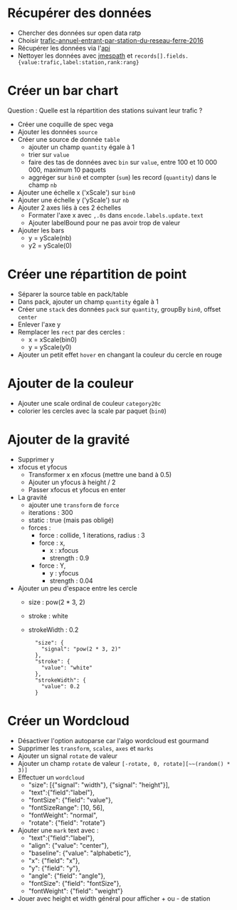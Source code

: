 # Récupérer des données
* Chercher des données sur open data ratp
* Choisir [trafic-annuel-entrant-par-station-du-reseau-ferre-2016](https://data.ratp.fr/explore/dataset/trafic-annuel-entrant-par-station-du-reseau-ferre-2016/api/?rows=369&sort=-rang&dataChart=eyJxdWVyaWVzIjpbeyJjb25maWciOnsiZGF0YXNldCI6InRyYWZpYy1hbm51ZWwtZW50cmFudC1wYXItc3RhdGlvbi1kdS1yZXNlYXUtZmVycmUtMjAxNiIsIm9wdGlvbnMiOnt9fSwiY2hhcnRzIjpbeyJ0eXBlIjoiYXJlYXNwbGluZXJhbmdlIiwiZnVuYyI6IkNPVU5UIiwieUF4aXMiOiJyYW5nIiwic2NpZW50aWZpY0Rpc3BsYXkiOnRydWUsImNvbG9yIjoiI2ZjOGQ2MiIsImNoYXJ0cyI6W3siZnVuYyI6Ik1JTiIsInlBeGlzIjoicmFuZyJ9LHsiZnVuYyI6Ik1BWCIsInlBeGlzIjoicmFuZyJ9XX1dLCJ4QXhpcyI6InJlc2VhdSIsIm1heHBvaW50cyI6NTAsInNvcnQiOiIifV0sInRpbWVzY2FsZSI6IiJ9)
* Récupérer les données via l'[api](https://data.ratp.fr/api/records/1.0/search/?dataset=trafic-annuel-entrant-par-station-du-reseau-ferre-2016&rows=369&sort=-rang&facet=reseau&facet=station&facet=ville)
* Nettoyer les données avec [jmespath](http://jmespath.org/) et `records[].fields.{value:trafic,label:station,rank:rang}`

# Créer un bar chart
Question : Quelle est la répartition des stations suivant leur trafic ?

* Créer une coquille de spec vega
* Ajouter les données `source`
* Créer une source de donnée `table`
  * ajouter un champ `quantity` égale à 1
  * trier sur `value`
  * faire des tas de données avec `bin` sur `value`, entre 100 et 10 000 000, maximum 10 paquets
  * aggréger sur `bin0` et compter (`sum`) les record (`quantity`) dans le champ `nb`
* Ajouter une échelle x ('xScale') sur `bin0`
* Ajouter une échelle y ('yScale') sur `nb`
* Ajouter 2 axes liés à ces 2 échelles
  * Formater l'axe x avec `,.0s` dans `encode.labels.update.text`
  * Ajouter labelBound pour ne pas avoir trop de valeur
* Ajouter les bars
  * y = yScale(nb)
  * y2 = yScale(0)

# Créer une répartition de point
* Séparer la source table en pack/table
* Dans pack, ajouter un champ `quantity` égale à 1
* Créer une `stack` des données `pack` sur `quantity`, groupBy `bin0`, offset `center`
* Enlever l'axe y
* Remplacer les `rect` par des cercles :
  * x = xScale(bin0)
  * y = yScale(y0)
* Ajouter un petit effet `hover` en changant la couleur du cercle en rouge

# Ajouter de la couleur
* Ajouter une scale ordinal de couleur `category20c`
* colorier les cercles avec la scale par paquet (`bin0`)

# Ajouter de la gravité
* Supprimer y
* xfocus et yfocus
  * Transformer x en xfocus (mettre une band à 0.5)
  * Ajouter un yfocus à height / 2
  * Passer xfocus et yfocus en enter
* La gravité
  * ajouter une `transform` de `force`
  * iterations : 300
  * static : true (mais pas obligé)
  * forces :
    * force : collide, 1 iterations, radius : 3
    * force : x,
      * x : xfocus
      * strength : 0.9
    * force : Y,
      * y : yfocus
      * strength : 0.04
* Ajouter un peu d'espace entre les cercle
  * size : pow(2 * 3, 2)
  * stroke : white
  * strokeWidth : 0.2

          "size": {
            "signal": "pow(2 * 3, 2)"
          },
          "stroke": {
            "value": "white"
          },
          "strokeWidth": {
            "value": 0.2
          }



# Créer un Wordcloud
* Désactiver l'option autoparse car l'algo wordcloud est gourmand
* Supprimer les `transform`, `scales`, `axes` et `marks`
* Ajouter un signal `rotate` de valeur
* Ajouter un champ `rotate` de valeur `[-rotate, 0, rotate][~~(random() * 3)]`
* Effectuer un `wordcloud`
  * "size": [{"signal": "width"}, {"signal": "height"}],
  * "text":{"field":"label"},
  * "fontSize": {"field": "value"},
  * "fontSizeRange": [10, 56],
  * "fontWeight": "normal",
  * "rotate": {"field": "rotate"}
* Ajouter une `mark` text avec :
  * "text":{"field":"label"},
  * "align": {"value": "center"},
  * "baseline": {"value": "alphabetic"},
  * "x": {"field": "x"},
  * "y": {"field": "y"},
  * "angle": {"field": "angle"},
  * "fontSize": {"field": "fontSize"},
  * "fontWeight": {"field": "weight"}
* Jouer avec height et width général pour afficher + ou - de station
